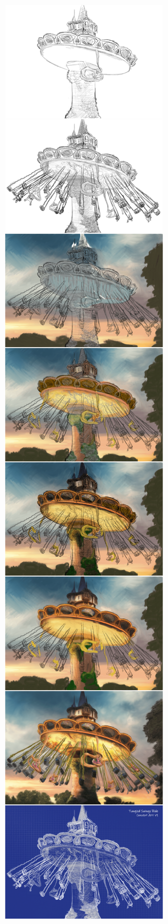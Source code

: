 ![](https://raw.githubusercontent.com/ssambender/swingDesign/main/0-min.png)
![](https://raw.githubusercontent.com/ssambender/swingDesign/main/1-min.png)
![](https://raw.githubusercontent.com/ssambender/swingDesign/main/2-min.png)
![](https://raw.githubusercontent.com/ssambender/swingDesign/main/3-min.png)
![](https://raw.githubusercontent.com/ssambender/swingDesign/main/4-min.png)
![](https://raw.githubusercontent.com/ssambender/swingDesign/main/5-min.png)
![](https://raw.githubusercontent.com/ssambender/swingDesign/main/%23%20tangled%20swing%20done%20w%20outlinepng-min.png)
![](https://raw.githubusercontent.com/ssambender/swingDesign/main/blueprint-min.png)
